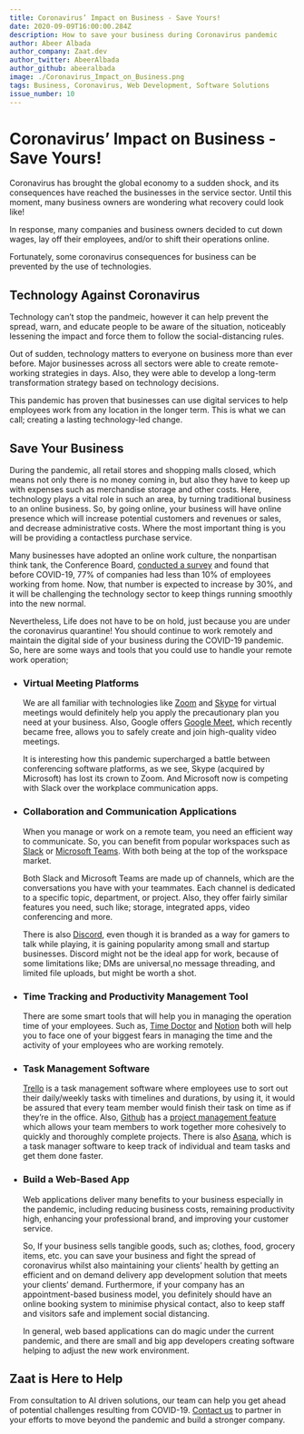 ```yaml
---
title: Coronavirus’ Impact on Business - Save Yours!
date: 2020-09-09T16:00:00.284Z
description: How to save your business during Coronavirus pandemic
author: Abeer Albada
author_company: Zaat.dev
author_twitter: AbeerAlbada
author_github: abeeralbada
image: ./Coronavirus_Impact_on_Business.png
tags: Business, Coronavirus, Web Development, Software Solutions
issue_number: 10
---
```


# Coronavirus’ Impact on Business - Save Yours!

Coronavirus has brought the global economy to a sudden shock, and its consequences have  reached the businesses in the service sector. Until this moment, many business owners are wondering what recovery could look like!

In response, many companies and business owners decided to cut down wages, lay off their employees, and/or to shift their operations online.

Fortunately, some coronavirus consequences for business can be prevented by the use of technologies.

## Technology Against Coronavirus
Technology can’t stop the pandmeic, however it can help prevent the spread, warn, and educate people to be aware of the situation, noticeably lessening the impact and force them to follow the social-distancing rules.

Out of sudden, technology matters to everyone on business more than ever before. Major businesses across all sectors were able to create remote-working strategies in days. Also, they were able to develop a long-term transformation strategy based on technology decisions.

This pandemic has proven that businesses can use digital services to help employees work from any location in the longer term. This is what we can call; creating a lasting technology-led change.

## Save Your Business

During the pandemic, all retail stores and shopping malls closed, which means not only there is no money coming in, but also they have to keep up with expenses such as merchandise storage and other costs. Here, technology plays a vital role in such an area, by turning traditional business to an online business. So, by going online, your business will have online presence which will increase potential customers and revenues or sales, and decrease administrative costs. Where the most important thing is you will be providing a contactless purchase service. 

Many businesses have adopted an online work culture, the nonpartisan think tank, the Conference Board, [conducted a survey](https://www.cnbc.com/2020/06/03/remote-work-will-be-legacy-of-pandemic-conference-board-survey-finds.html/) and found that before COVID-19, 77% of companies had less than 10% of employees working from home. Now, that number is expected to increase by 30%, and it will be challenging the technology sector to keep things running smoothly into the new normal.

Nevertheless, Life does not have to be on hold, just because you are under the coronavirus quarantine! You should continue to work remotely and maintain the digital side of your business during the COVID-19 pandemic. So, here are some ways and tools that you could use to handle your remote work operation;

* ### Virtual Meeting Platforms
  We are all familiar with technologies like [Zoom](https://zoom.us/) and [Skype](https://www.skype.com/en/) for virtual meetings would definitely help you apply the precautionary plan you need at your business. Also, Google offers [Google Meet](https://meet.google.com/), which recently became free, allows you to safely create and join high-quality video meetings.

  It is interesting how this pandemic supercharged a battle between conferencing software platforms, as we see, Skype (acquired by Microsoft) has lost its crown to Zoom. And Microsoft now is competing with Slack over the workplace communication apps.

* ### Collaboration and Communication Applications
  When you manage or work on a remote team, you need an efficient way to communicate. So, you can benefit from popular workspaces such as [Slack](http://slack.com) or [Microsoft Teams](https://www.microsoft.com/en-gb/microsoft-365/microsoft-teams/group-chat-software). With both being at the top of the workspace market.

  Both Slack and Microsoft Teams are made up of channels, which are the conversations you have with your teammates. Each channel is dedicated to a specific topic, department, or project. Also, they offer fairly similar features you need, such like; storage, integrated apps, video conferencing and more.

  There is also [Discord](https://discord.com), even though it is branded as a way for gamers to talk while playing, it is gaining popularity among small and startup businesses. Discord might not be the ideal app for work, because of some limitations like; DMs are universal,no message threading, and limited file uploads, but might be worth a shot.

* ### Time Tracking and Productivity Management Tool
  There are some smart tools that will help you in managing the operation time of your employees. Such as, [Time Doctor](https://www.timedoctor.com) and [Notion](https://www.notion.so) both will help you to face one of your biggest fears in managing the time and the activity of your employees who are working remotely.

* ### Task Management Software
  [Trello](https://trello.com) is a task management software where employees use to sort out their daily/weekly tasks with timelines and durations, by using it, it would be assured that every team member would finish their task on time as if they’re in the office. Also, [Github](https://github.com) has a [project management feature](https://github.com/features/project-management/) which allows your team members to work together more cohesively to quickly and thoroughly complete projects. There is also [Asana](https://asana.com), which is a task manager software to keep track of individual and team tasks and get them done faster.

* ### Build a Web-Based App
  Web applications deliver many benefits to your business especially in the pandemic, including reducing business costs, remaining productivity high, enhancing your professional brand, and improving your customer service.
  
  So, If your business sells tangible goods, such as; clothes, food, grocery items, etc. you can save your business and fight the spread of coronavirus whilst also maintaining your clients’ health by getting an efficient and on demand delivery app development solution that meets your clients’ demand. Furthermore, if your company has an appointment-based business model, you definitely should have an online booking system to minimise physical contact, also to keep staff and visitors safe and implement social distancing.
  
  In general, web based applications can do magic under the current pandemic, and there are small and big app developers creating software helping to adjust the new work environment.


## Zaat is Here to Help
From consultation to AI driven solutions, our team can help you get ahead of potential challenges resulting from COVID-19. [Contact us](http://www.zaat.dev) to partner in your efforts to move beyond the pandemic and build a stronger company.
